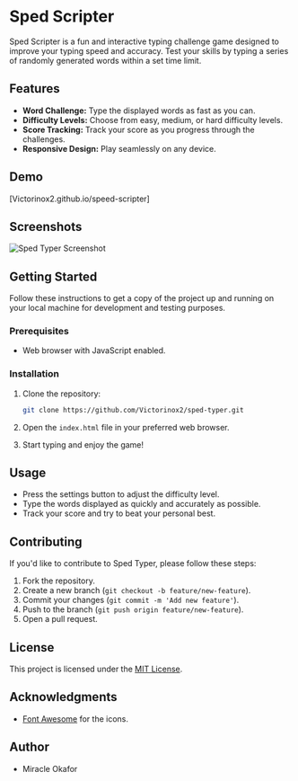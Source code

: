 # Sped Scripter

Sped Scripter is a fun and interactive typing challenge game designed to improve your typing speed and accuracy. Test your skills by typing a series of randomly generated words within a set time limit.

## Features

- **Word Challenge:** Type the displayed words as fast as you can.
- **Difficulty Levels:** Choose from easy, medium, or hard difficulty levels.
- **Score Tracking:** Track your score as you progress through the challenges.
- **Responsive Design:** Play seamlessly on any device.

## Demo

[Victorinox2.github.io/speed-scripter]

## Screenshots

![Sped Typer Screenshot](/screenshot.png)

## Getting Started

Follow these instructions to get a copy of the project up and running on your local machine for development and testing purposes.

### Prerequisites

- Web browser with JavaScript enabled.

### Installation

1. Clone the repository:

   ```bash
   git clone https://github.com/Victorinox2/sped-typer.git
   ```

2. Open the `index.html` file in your preferred web browser.

3. Start typing and enjoy the game!

## Usage

- Press the settings button to adjust the difficulty level.
- Type the words displayed as quickly and accurately as possible.
- Track your score and try to beat your personal best.

## Contributing

If you'd like to contribute to Sped Typer, please follow these steps:

1. Fork the repository.
2. Create a new branch (`git checkout -b feature/new-feature`).
3. Commit your changes (`git commit -m 'Add new feature'`).
4. Push to the branch (`git push origin feature/new-feature`).
5. Open a pull request.

## License

This project is licensed under the [MIT License](LICENSE).

## Acknowledgments

- [Font Awesome](https://fontawesome.com/) for the icons.

## Author

- Miracle Okafor
